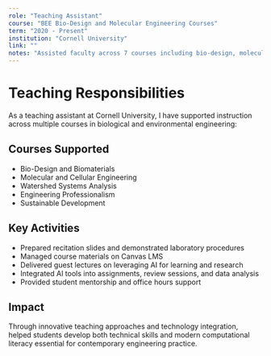 ```yaml
---
role: "Teaching Assistant"
course: "BEE Bio-Design and Molecular Engineering Courses"
term: "2020 - Present"
institution: "Cornell University"
link: ""
notes: "Assisted faculty across 7 courses including bio-design, molecular and cellular engineering, watershed systems, engineering professionalism, and sustainable development. Delivered guest lectures on AI-driven teaching and integrated AI tools into curriculum development."
---
```


# Teaching Responsibilities

As a teaching assistant at Cornell University, I have supported instruction across multiple courses in biological and environmental engineering:

## Courses Supported
- Bio-Design and Biomaterials
- Molecular and Cellular Engineering
- Watershed Systems Analysis
- Engineering Professionalism
- Sustainable Development

## Key Activities
- Prepared recitation slides and demonstrated laboratory procedures
- Managed course materials on Canvas LMS
- Delivered guest lectures on leveraging AI for learning and research
- Integrated AI tools into assignments, review sessions, and data analysis
- Provided student mentorship and office hours support

## Impact
Through innovative teaching approaches and technology integration, helped students develop both technical skills and modern computational literacy essential for contemporary engineering practice.
